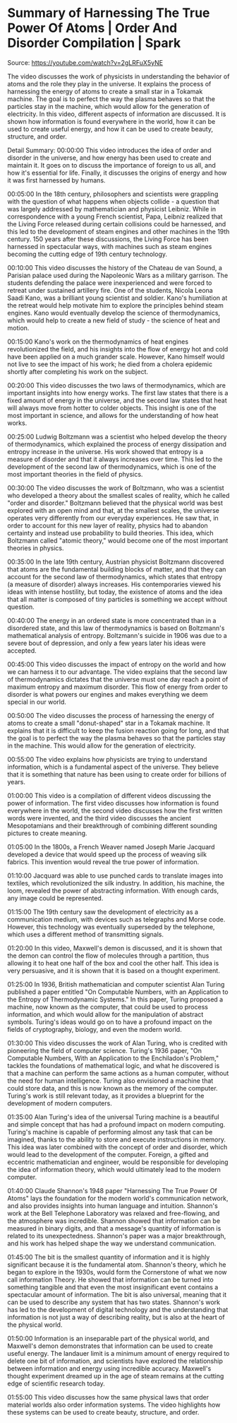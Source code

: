 # Summary of Harnessing The True Power Of Atoms | Order And Disorder Compilation | Spark

Source: https://youtube.com/watch?v=2gLRFuX5yNE

The video discusses the work of physicists in understanding the behavior of atoms and the role they play in the universe. It explains the process of harnessing the energy of atoms to create a small star in a Tokamak machine. The goal is to perfect the way the plasma behaves so that the particles stay in the machine, which would allow for the generation of electricity.
In this video, different aspects of information are discussed. It is shown how information is found everywhere in the world, how it can be used to create useful energy, and how it can be used to create beauty, structure, and order.

Detail Summary: 
00:00:00
This video introduces the idea of order and disorder in the universe, and how energy has been used to create and maintain it. It goes on to discuss the importance of foreign to us all, and how it's essential for life. Finally, it discusses the origins of energy and how it was first harnessed by humans.

00:05:00
In the 18th century, philosophers and scientists were grappling with the question of what happens when objects collide - a question that was largely addressed by mathematician and physicist Leibniz. While in correspondence with a young French scientist, Papa, Leibniz realized that the Living Force released during certain collisions could be harnessed, and this led to the development of steam engines and other machines in the 19th century. 150 years after these discussions, the Living Force has been harnessed in spectacular ways, with machines such as steam engines becoming the cutting edge of 19th century technology.

00:10:00
This video discusses the history of the Chateau de van Sound, a Parisian palace used during the Napoleonic Wars as a military garrison. The students defending the palace were inexperienced and were forced to retreat under sustained artillery fire. One of the students, Nicola Leona Saadi Kano, was a brilliant young scientist and soldier. Kano's humiliation at the retreat would help motivate him to explore the principles behind steam engines. Kano would eventually develop the science of thermodynamics, which would help to create a new field of study - the science of heat and motion.

00:15:00
Kano's work on the thermodynamics of heat engines revolutionized the field, and his insights into the flow of energy hot and cold have been applied on a much grander scale. However, Kano himself would not live to see the impact of his work; he died from a cholera epidemic shortly after completing his work on the subject.

00:20:00
This video discusses the two laws of thermodynamics, which are important insights into how energy works. The first law states that there is a fixed amount of energy in the universe, and the second law states that heat will always move from hotter to colder objects. This insight is one of the most important in science, and allows for the understanding of how heat works.

00:25:00
Ludwig Boltzmann was a scientist who helped develop the theory of thermodynamics, which explained the process of energy dissipation and entropy increase in the universe. His work showed that entropy is a measure of disorder and that it always increases over time. This led to the development of the second law of thermodynamics, which is one of the most important theories in the field of physics.

00:30:00
The video discusses the work of Boltzmann, who was a scientist who developed a theory about the smallest scales of reality, which he called "order and disorder." Boltzmann believed that the physical world was best explored with an open mind and that, at the smallest scales, the universe operates very differently from our everyday experiences. He saw that, in order to account for this new layer of reality, physics had to abandon certainty and instead use probability to build theories. This idea, which Boltzmann called "atomic theory," would become one of the most important theories in physics.

00:35:00
In the late 19th century, Austrian physicist Boltzmann discovered that atoms are the fundamental building blocks of matter, and that they can account for the second law of thermodynamics, which states that entropy (a measure of disorder) always increases. His contemporaries viewed his ideas with intense hostility, but today, the existence of atoms and the idea that all matter is composed of tiny particles is something we accept without question.

00:40:00
The energy in an ordered state is more concentrated than in a disordered state, and this law of thermodynamics is based on Boltzmann's mathematical analysis of entropy. Boltzmann's suicide in 1906 was due to a severe bout of depression, and only a few years later his ideas were accepted.

00:45:00
This video discusses the impact of entropy on the world and how we can harness it to our advantage. The video explains that the second law of thermodynamics dictates that the universe must one day reach a point of maximum entropy and maximum disorder. This flow of energy from order to disorder is what powers our engines and makes everything we deem special in our world.

00:50:00
The video discusses the process of harnessing the energy of atoms to create a small "donut-shaped" star in a Tokamak machine. It explains that it is difficult to keep the fusion reaction going for long, and that the goal is to perfect the way the plasma behaves so that the particles stay in the machine. This would allow for the generation of electricity.

00:55:00
The video explains how physicists are trying to understand information, which is a fundamental aspect of the universe. They believe that it is something that nature has been using to create order for billions of years.

01:00:00
This video is a compilation of different videos discussing the power of information. The first video discusses how information is found everywhere in the world, the second video discusses how the first written words were invented, and the third video discusses the ancient Mesopotamians and their breakthrough of combining different sounding pictures to create meaning.

01:05:00
In the 1800s, a French Weaver named Joseph Marie Jacquard developed a device that would speed up the process of weaving silk fabrics. This invention would reveal the true power of information.

01:10:00
Jacquard was able to use punched cards to translate images into textiles, which revolutionized the silk industry. In addition, his machine, the loom, revealed the power of abstracting information. With enough cards, any image could be represented.

01:15:00
The 19th century saw the development of electricity as a communication medium, with devices such as telegraphs and Morse code. However, this technology was eventually superseded by the telephone, which uses a different method of transmitting signals.

01:20:00
In this video, Maxwell's demon is discussed, and it is shown that the demon can control the flow of molecules through a partition, thus allowing it to heat one half of the box and cool the other half. This idea is very persuasive, and it is shown that it is based on a thought experiment.

01:25:00
In 1936, British mathematician and computer scientist Alan Turing published a paper entitled "On Computable Numbers, with an Application to the Entropy of Thermodynamic Systems." In this paper, Turing proposed a machine, now known as the computer, that could be used to process information, and which would allow for the manipulation of abstract symbols. Turing's ideas would go on to have a profound impact on the fields of cryptography, biology, and even the modern world.

01:30:00
This video discusses the work of Alan Turing, who is credited with pioneering the field of computer science. Turing's 1936 paper, "On Computable Numbers, With an Application to the Enchiladon's Problem," tackles the foundations of mathematical logic, and what he discovered is that a machine can perform the same actions as a human computer, without the need for human intelligence. Turing also envisioned a machine that could store data, and this is now known as the memory of the computer. Turing's work is still relevant today, as it provides a blueprint for the development of modern computers.

01:35:00
Alan Turing's idea of the universal Turing machine is a beautiful and simple concept that has had a profound impact on modern computing. Turing's machine is capable of performing almost any task that can be imagined, thanks to the ability to store and execute instructions in memory. This idea was later combined with the concept of order and disorder, which would lead to the development of the computer. Foreign, a gifted and eccentric mathematician and engineer, would be responsible for developing the idea of information theory, which would ultimately lead to the modern computer.

01:40:00
Claude Shannon's 1948 paper "Harnessing The True Power Of Atoms" lays the foundation for the modern world's communication network, and also provides insights into human language and intuition. Shannon's work at the Bell Telephone Laboratory was relaxed and free-flowing, and the atmosphere was incredible. Shannon showed that information can be measured in binary digits, and that a message's quantity of information is related to its unexpectedness. Shannon's paper was a major breakthrough, and his work has helped shape the way we understand communication.

01:45:00
The bit is the smallest quantity of information and it is highly significant because it is the fundamental atom. Shannon's theory, which he began to explore in the 1930s, would form the Cornerstone of what we now call information Theory. He showed that information can be turned into something tangible and that even the most insignificant event contains a spectacular amount of information. The bit is also universal, meaning that it can be used to describe any system that has two states. Shannon's work has led to the development of digital technology and the understanding that information is not just a way of describing reality, but is also at the heart of the physical world.

01:50:00
Information is an inseparable part of the physical world, and Maxwell's demon demonstrates that information can be used to create useful energy. The landauer limit is a minimum amount of energy required to delete one bit of information, and scientists have explored the relationship between information and energy using incredible accuracy. Maxwell's thought experiment dreamed up in the age of steam remains at the cutting edge of scientific research today.

01:55:00
This video discusses how the same physical laws that order material worlds also order information systems. The video highlights how these systems can be used to create beauty, structure, and order.

